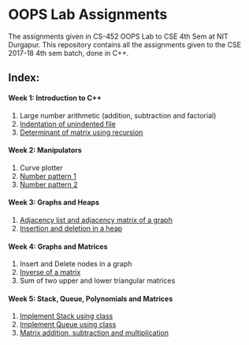 # OOPS Lab Assignments

The assignments given in CS-452 OOPS Lab to CSE 4th Sem at NIT Durgapur. This repository contains all the assignments given to the CSE 2017-18 4th sem batch, done in C++.

## Index:


#### Week 1: Introduction to C++

1. Large number arithmetic (addition, subtraction and factorial)
2. [Indentation of unindented file](https://github.com/ankan17/oops_lab_programs/blob/master/indent.cpp)
3. [Determinant of matrix using recursion](https://github.com/ankan17/oops_lab_programs/blob/master/determinant.cpp)


#### Week 2: Manipulators

1. Curve plotter
2. [Number pattern 1](https://github.com/ankan17/oops_lab_programs/blob/master/pyramid1.cpp)
3. [Number pattern 2](https://github.com/ankan17/oops_lab_programs/blob/master/pyramid2.cpp)


#### Week 3: Graphs and Heaps

1. [Adjacency list and adjacency matrix of a graph](https://github.com/ankan17/oops_lab_programs/blob/master/graph1.cpp)
2. [Insertion and deletion in a heap](https://github.com/ankan17/oops_lab_programs/blob/master/heap.cpp)


#### Week 4: Graphs and Matrices

1. Insert and Delete nodes in a graph
2. [Inverse of a matrix](https://github.com/ankan17/oops_lab_programs/blob/master/inverse.cpp)
3. Sum of two upper and lower triangular matrices


#### Week 5: Stack, Queue, Polynomials and Matrices

1. [Implement Stack using class](https://github.com/ankan17/oops_lab_programs/blob/master/stack.cpp)
2. [Implement Queue using class](https://github.com/ankan17/oops_lab_programs/blob/master/queue.cpp)
3. [Matrix addition, subtraction and multiplication](https://github.com/ankan17/oops_lab_programs/blob/master/matrix.cpp)